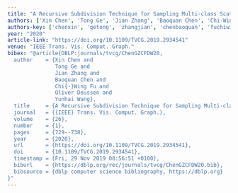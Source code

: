 ```yaml
---
title: "A Recursive Subdivision Technique for Sampling Multi-class Scatterplots"
authors: ['Xin Chen', 'Tong Ge', 'Jian Zhang', 'Baoquan Chen', 'Chi-Wing Fu', 'Oliver Deussen', 'Yunhai Wang']
authors-key: ['chenxin', 'getong', 'zhangjian', 'chenbaoquan', 'fuchiwing', 'deussenoliver', 'wangyunhai']
year: "2020"
article-link: "https://doi.org/10.1109/TVCG.2019.2934541"
venue: "IEEE Trans. Vis. Comput. Graph."
bibex: "@article{DBLP:journals/tvcg/ChenGZCFDW20,
  author    = {Xin Chen and
               Tong Ge and
               Jian Zhang and
               Baoquan Chen and
               Chi{-}Wing Fu and
               Oliver Deussen and
               Yunhai Wang},
  title     = {A Recursive Subdivision Technique for Sampling Multi-class Scatterplots},
  journal   = {{IEEE} Trans. Vis. Comput. Graph.},
  volume    = {26},
  number    = {1},
  pages     = {729--738},
  year      = {2020},
  url       = {https://doi.org/10.1109/TVCG.2019.2934541},
  doi       = {10.1109/TVCG.2019.2934541},
  timestamp = {Fri, 29 Nov 2019 08:56:51 +0100},
  biburl    = {https://dblp.org/rec/journals/tvcg/ChenGZCFDW20.bib},
  bibsource = {dblp computer science bibliography, https://dblp.org}
}"
---
```


